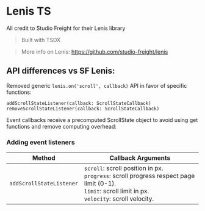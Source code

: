 # Lenis TS

All credit to Studio Freight for their Lenis library

> Built with TSDX

> More info on Lenis: https://github.com/studio-freight/lenis


## API differences vs SF Lenis:

Removed generic `lenis.on('scroll', callback)` API in favor of specific functions:

`addScrollStateListener(callback: ScrollStateCallback)`<br>
`removeScrollStateListener(callback: ScrollStateCallback)`

Event callbacks receive a precomputed ScrollState object to avoid using get functions and remove computing overhead:

### Adding event listeners

| Method    | Callback Arguments                                                                                                                                   |
|----------|------------------------------------------------------------------------------------------------------------------------------------------------------|
| `addScrollStateListener` | `scroll`: scroll position in px. <br>`progress`: scroll progress respect page limit (0-1). <br>`limit`: scroll limit in px. <br>`velocity`: scroll velocity.
